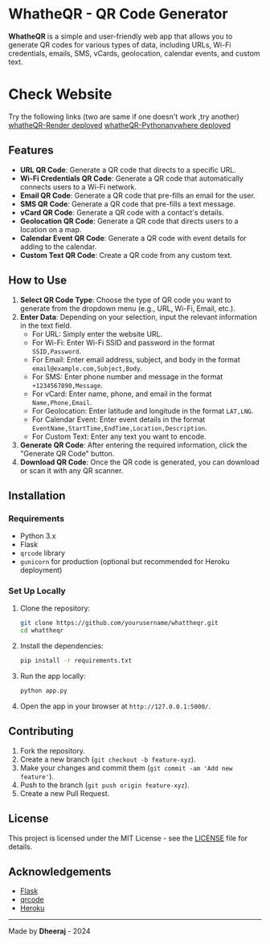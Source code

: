 
# WhatheQR - QR Code Generator

**WhatheQR** is a simple and user-friendly web app that allows you to generate QR codes for various types of data, including URLs, Wi-Fi credentials, emails, SMS, vCards, geolocation, calendar events, and custom text.

# Check Website
Try the following links (two are same if one doesn't work ,try another)
[whatheQR-Render deployed](https://whatheqr.onrender.com/)
[whatheQR-Pythonanywhere deployed](https://weirdodev.pythonanywhere.com/)

## Features

- **URL QR Code**: Generate a QR code that directs to a specific URL.
- **Wi-Fi Credentials QR Code**: Generate a QR code that automatically connects users to a Wi-Fi network.
- **Email QR Code**: Generate a QR code that pre-fills an email for the user.
- **SMS QR Code**: Generate a QR code that pre-fills a text message.
- **vCard QR Code**: Generate a QR code with a contact's details.
- **Geolocation QR Code**: Generate a QR code that directs users to a location on a map.
- **Calendar Event QR Code**: Generate a QR code with event details for adding to the calendar.
- **Custom Text QR Code**: Create a QR code from any custom text.

## How to Use

1. **Select QR Code Type**: Choose the type of QR code you want to generate from the dropdown menu (e.g., URL, Wi-Fi, Email, etc.).
2. **Enter Data**: Depending on your selection, input the relevant information in the text field.
   - For URL: Simply enter the website URL.
   - For Wi-Fi: Enter Wi-Fi SSID and password in the format `SSID,Password`.
   - For Email: Enter email address, subject, and body in the format `email@example.com,Subject,Body`.
   - For SMS: Enter phone number and message in the format `+1234567890,Message`.
   - For vCard: Enter name, phone, and email in the format `Name,Phone,Email`.
   - For Geolocation: Enter latitude and longitude in the format `LAT,LNG`.
   - For Calendar Event: Enter event details in the format `EventName,StartTime,EndTime,Location,Description`.
   - For Custom Text: Enter any text you want to encode.
3. **Generate QR Code**: After entering the required information, click the "Generate QR Code" button.
4. **Download QR Code**: Once the QR code is generated, you can download or scan it with any QR scanner.

## Installation

### Requirements

- Python 3.x
- Flask
- `qrcode` library
- `gunicorn` for production (optional but recommended for Heroku deployment)

### Set Up Locally

1. Clone the repository:
   ```bash
   git clone https://github.com/yourusername/whattheqr.git
   cd whattheqr
   ```

2. Install the dependencies:
   ```bash
   pip install -r requirements.txt
   ```

3. Run the app locally:
   ```bash
   python app.py
   ```

4. Open the app in your browser at `http://127.0.0.1:5000/`.

## Contributing

1. Fork the repository.
2. Create a new branch (`git checkout -b feature-xyz`).
3. Make your changes and commit them (`git commit -am 'Add new feature'`).
4. Push to the branch (`git push origin feature-xyz`).
5. Create a new Pull Request.

## License

This project is licensed under the MIT License - see the [LICENSE](LICENSE) file for details.

## Acknowledgements

- [Flask](https://flask.palletsprojects.com/)
- [qrcode](https://github.com/lincolnloop/python-qrcode)
- [Heroku](https://www.heroku.com/)

---

Made by **Dheeraj** - 2024

